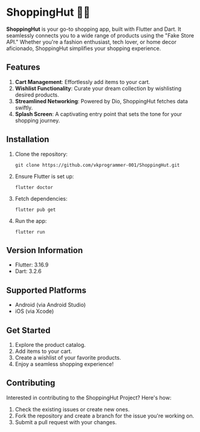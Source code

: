 # ShoppingHut 🛒🌟

**ShoppingHut** is your go-to shopping app, built with Flutter and Dart. It seamlessly connects you to a wide range of products using the "Fake Store API." Whether you're a fashion enthusiast, tech lover, or home decor aficionado, ShoppingHut simplifies your shopping experience.

## Features

1. **Cart Management**: Effortlessly add items to your cart.
2. **Wishlist Functionality**: Curate your dream collection by wishlisting desired products.
3. **Streamlined Networking**: Powered by Dio, ShoppingHut fetches data swiftly.
4. **Splash Screen**: A captivating entry point that sets the tone for your shopping journey.

## Installation

1. Clone the repository:
   ```
   git clone https://github.com/vkprogrammer-001/ShoppingHut.git
   ```

2. Ensure Flutter is set up:
   ```
   flutter doctor
   ```

3. Fetch dependencies:
   ```
   flutter pub get
   ```

4. Run the app:
   ```
   flutter run
   ```

## Version Information

- Flutter: 3.16.9
- Dart: 3.2.6

## Supported Platforms

- Android (via Android Studio)
- iOS (via Xcode)

## Get Started

1. Explore the product catalog.
2. Add items to your cart.
3. Create a wishlist of your favorite products.
4. Enjoy a seamless shopping experience!

## Contributing

Interested in contributing to the ShoppingHut Project? Here's how:

1. Check the existing issues or create new ones.
2. Fork the repository and create a branch for the issue you're working on.
3. Submit a pull request with your changes.
